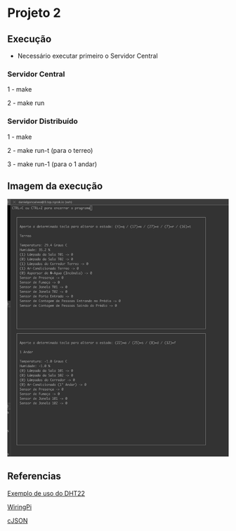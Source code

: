 # Projeto 2

## Execução

- Necessário executar primeiro o Servidor Central

### Servidor Central

1 - make

2 - make run

### Servidor Distribuído

1 - make

2 - make run-t (para o terreo)

3 - make run-1 (para o 1 andar)

## Imagem da execução

![exec](./execucao.png)

## Referencias

[Exemplo de uso do DHT22](https://github.com/nebulx29/dht22)

[WiringPi](http://wiringpi.com/)

[cJSON](https://github.com/DaveGamble/cJSON)

